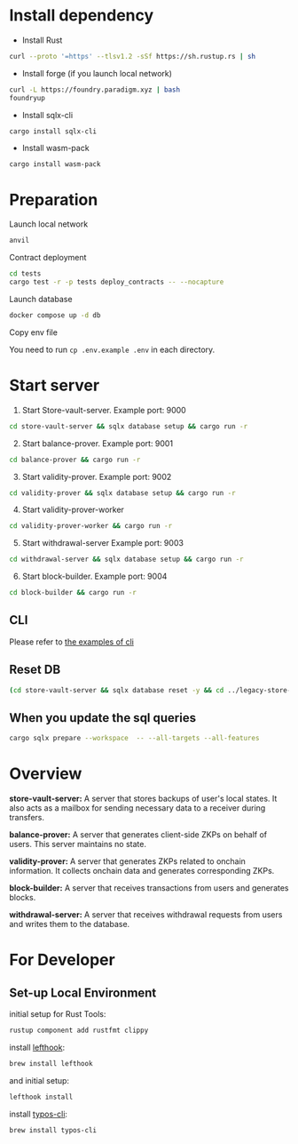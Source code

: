 # Install dependency 

- Install Rust
```bash
curl --proto '=https' --tlsv1.2 -sSf https://sh.rustup.rs | sh
```

- Install forge (if you launch local network)
```bash
curl -L https://foundry.paradigm.xyz | bash
foundryup
```

- Install sqlx-cli 
```bash
cargo install sqlx-cli
```

- Install wasm-pack
```
cargo install wasm-pack
```

# Preparation 

Launch local network 
```bash
anvil  
```

Contract deployment
```bash
cd tests
cargo test -r -p tests deploy_contracts -- --nocapture
```

Launch database
```bash
docker compose up -d db
```

Copy env file 

You need to run `cp .env.example .env` in each directory.

# Start server

1. Start Store-vault-server. 
Example port: 9000
```bash
cd store-vault-server && sqlx database setup && cargo run -r
```

2. Start balance-prover.
Example port: 9001
```bash
cd balance-prover && cargo run -r
```

3. Start validity-prover. 
Example port: 9002
```bash
cd validity-prover && sqlx database setup && cargo run -r
```

4. Start validity-prover-worker
```bash
cd validity-prover-worker && cargo run -r
```

5. Start withdrawal-server
Example port: 9003
```bash
cd withdrawal-server && sqlx database setup && cargo run -r
```

6. Start block-builder. 
Example port: 9004
```bash
cd block-builder && cargo run -r
```

## CLI 
Please refer to [the examples of cli ](cli/README.md#examples)

## Reset DB

```bash
(cd store-vault-server && sqlx database reset -y && cd ../legacy-store-vault-server && sqlx database reset -y && sqlx database setup && cd ../validity-prover && sqlx database reset -y && sqlx database setup && cd ../withdrawal-server && sqlx database reset -y && sqlx database setup)
```

## When you update the sql queries
```bash
cargo sqlx prepare --workspace  -- --all-targets --all-features
```

# Overview 

**store-vault-server:**
A server that stores backups of user's local states. It also acts as a mailbox for sending necessary data to a receiver during transfers.

**balance-prover:**
A server that generates client-side ZKPs on behalf of users. This server maintains no state.

**validity-prover:**
A server that generates ZKPs related to onchain information. It collects onchain data and generates corresponding ZKPs.

**block-builder:**
A server that receives transactions from users and generates blocks.

**withdrawal-server:**
A server that receives withdrawal requests from users and writes them to the database.

# For Developer

## Set-up Local Environment

initial setup for Rust Tools:

```bash
rustup component add rustfmt clippy
```

install [lefthook](https://github.com/evilmartians/lefthook):

```bash
brew install lefthook
```

and initial setup:

```bash
lefthook install
```

install [typos-cli](https://github.com/crate-ci/typos):

```bash
brew install typos-cli
```
